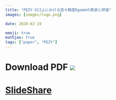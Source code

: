 ```yaml
---
title: "PEZY-SC2上における倍々精度Rgemmの実装と評価"
images: [images/logo.png]

date: 2020-02-19

emoji: true
mathjax: true
tags: ["paper", "PEZY"]
---
```


# Download PDF [![](https://storage.googleapis.com/numa_blog/etc/icon_pdf.png)][1] 

[1]: https://storage.googleapis.com/numa_blog/publications/JSIAM_OS2018.pdf

# [SlideShare][pzqd-slide]

[pzqd-slide]: https://www.slideshare.net/hishinuma/pezysc2rgemm
